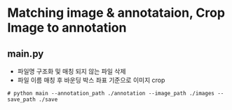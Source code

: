 # Matching image & annotataion, Crop Image to annotation

## main.py
* 파일명 구조화 및 매칭 되지 않는 파일 삭제
* 파일 이름 매칭 후 바운딩 박스 좌표 기준으로 이미지 crop
``` 
# python main --annotation_path ./annotation --image_path ./images --save_path ./save
``` 
